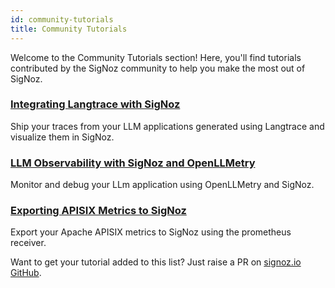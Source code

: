 ```yaml
---
id: community-tutorials
title: Community Tutorials
---
```


Welcome to the Community Tutorials section! Here, you'll find tutorials contributed by the SigNoz community to help you make the most out of SigNoz.

### [Integrating Langtrace with SigNoz](https://docs.langtrace.ai/supported-observability/signoz)
Ship your traces from your LLM applications generated using Langtrace and visualize them in SigNoz.

### [LLM Observability with SigNoz and OpenLLMetry](https://www.traceloop.com/docs/openllmetry/integrations/signoz)
Monitor and debug your LLm application using OpenLLMetry and SigNoz.

### [Exporting APISIX Metrics to SigNoz](https://navendu.me/posts/apisix-metrics-signoz/)
Export your Apache APISIX metrics to SigNoz using the prometheus receiver.


Want to get your tutorial added to this list? Just raise a PR on [signoz.io GitHub](https://github.com/SigNoz/signoz.io).

